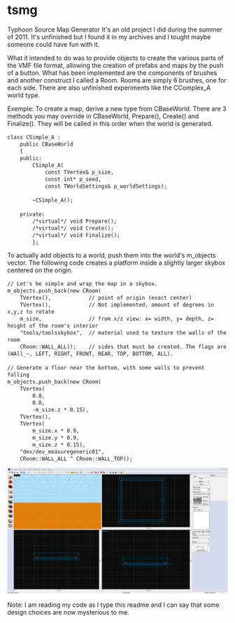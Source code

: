tsmg
====

Typhoon Source Map Generator
It's an old project I did during the summer of 2011. It's unfinished but I found it in my archives and I tought maybe someone could have fun with it.

What it intended to do was to provide objects to create the various parts of the VMF file format, allowing the creation of prefabs and maps by the push of a button. What has been implemented are the components of brushes and another construct I called a Room. Rooms are simply 6 brushes, one for each side. There are also unfinished experiments like the CComplex_A world type. 

Exemple:
To create a map, derive a new type from CBaseWorld. There are 3 methods you may override in CBaseWorld, Prepare(), Create() and Finalize(). They will be called in this order when the world is generated.
```
class CSimple_A :											
	public CBaseWorld									
	{													
	public:												
		CSimple_A(											
			const TVertex& p_size,						
			const int* p_seed,							
			const TWorldSettings& p_worldSettings);		

		~CSimple_A();									

	private:											
		/*virtual*/ void Prepare();						
		/*virtual*/ void Create();						
		/*virtual*/ void Finalize();					
		};
```
To actually add objects to a world, push them into the world's m_objects vector. The following code creates a platform inside a slightly larger skybox centered on the origin.
```
// Let's be simple and wrap the map in a skybox.
m_objects.push_back(new CRoom(
    TVertex(),            // point of origin (exact center)
    TVertex(),            // Not implemented, amount of degrees in x,y,z to rotate
    m_size,               // from x/z view: x= width, y= depth, z= height of the room's interior
    "tools/toolsskybox",  // material used to texture the walls of the room
    CRoom::WALL_ALL));    // sides that must be created. The flags are (WAll_~, LEFT, RIGHT, FRONT, REAR, TOP, BOTTOM, ALL).

// Generate a floor near the bottom, with some walls to prevent falling
m_objects.push_back(new CRoom(
    TVertex(
        0.0,
        0.0,
        -m_size.z * 0.15),
    TVertex(),
    TVertex(
        m_size.x * 0.9,
        m_size.y * 0.9,
        m_size.z * 0.15),
    "dev/dev_measuregeneric01",
    CRoom::WALL_ALL ^ CRoom::WALL_TOP));
```

![Result](/tsmg_simplea.PNG)

Note: I am reading my code as I type this readme and I can say that some design choices are now mysterious to me.